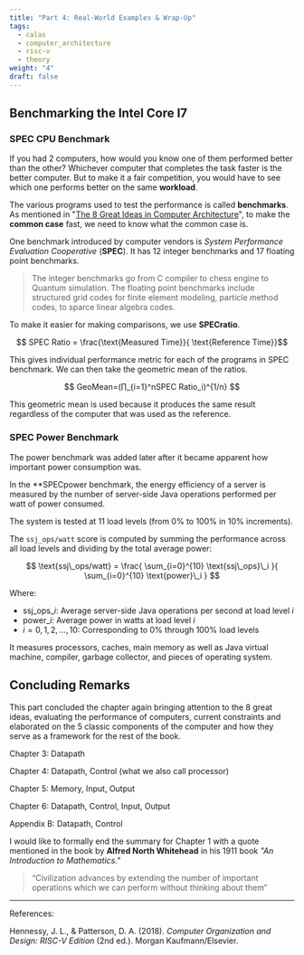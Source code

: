 ```yaml
---
title: "Part 4: Real-World Examples & Wrap-Up"
tags:
  - calas
  - computer_architecture
  - risc-v
  - theory
weight: "4"
draft: false
---
```

## Benchmarking the Intel Core I7

### SPEC CPU Benchmark

If you had 2 computers, how would you know one of them performed better than the other? Whichever computer that completes the task faster is the better computer. But to make it a fair competition, you would have to see which one performs better on the same **workload**.

The various programs used to test the performance is called **benchmarks**. As mentioned in "[The 8 Great Ideas in Computer Architecture](/posts/computer-organization/patterson--hennessy-2020/postspostscomputer-organizationpatterson--hennessy-2020chapter-1part-1/)", to make the **common case** fast, we need to know what the common case is.

One benchmark introduced by computer vendors is *System Performance Evaluation Cooperative* (**SPEC**). It has 12 integer benchmarks and 17 floating point benchmarks. 

>The integer benchmarks go from C compiler to chess engine to Quantum simulation. The floating point benchmarks include structured grid codes for finite element modeling, particle method codes, to sparce linear algebra codes.

To make it easier for making comparisons, we use **SPECratio**. 

$$
SPEC Ratio = \frac{\text{Measured Time}}{ \text{Reference Time}}​
$$

This gives individual performance metric for each of the programs in SPEC benchmark. We can then take the geometric mean of the ratios.

$$
GeoMean=(∏_{i=1}^n​SPEC Ratio_i​)^{1/n}
$$

This geometric mean is used because it produces the same result regardless of the computer that was used as the reference.

### SPEC Power Benchmark

The power benchmark was added later after it became apparent how important power consumption was.

In the **SPECpower benchmark, the energy efficiency of a server is measured by the number of server-side Java operations performed per watt of power consumed.

The system is tested at 11 load levels (from 0% to 100% in 10% increments). 

The `ssj_ops/watt` score is computed by summing the performance across all load levels and dividing by the total average power:

$$
\text{ssj\_ops/watt} = \frac{
\sum_{i=0}^{10} \text{ssj\_ops}\_i
}{
\sum_{i=0}^{10} \text{power}\_i
}
$$

Where:

- $\text{ssj\_ops}\_i$: Average server-side Java operations per second at load level $i$
- $\text{power}\_i$: Average power in watts at load level $i$
- $i = 0, 1, 2, …, 10$: Corresponding to 0% through 100% load levels

It measures processors, caches, main memory as well as Java virtual machine, compiler, garbage collector, and pieces of operating system.

## Concluding Remarks

This part concluded the chapter again bringing attention to the 8 great ideas, evaluating the performance of computers, current constraints and elaborated on the 5 classic components of the computer and how they serve as a framework for the rest of the book.

Chapter 3: Datapath

Chapter 4: Datapath, Control (what we also call processor)

Chapter 5: Memory, Input, Output

Chapter 6: Datapath, Control, Input, Output

Appendix B: Datapath, Control

I would like to formally end the summary for Chapter 1 with a quote mentioned in the book by **Alfred North Whitehead** in his 1911 book _"An Introduction to Mathematics."_

> “Civilization advances by extending the number of important operations which we can perform without thinking about them”

___

References:

Hennessy, J. L., & Patterson, D. A. (2018). _Computer Organization and Design: RISC-V Edition_ (2nd ed.). Morgan Kaufmann/Elsevier.
